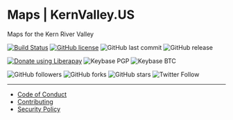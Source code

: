 # Maps | KernValley.US
Maps for the Kern River Valley

[![Build Status](https://travis-ci.com/kernvalley/maps.kernvalley.us.svg?branch=master)](https://travis-ci.com/kernvalley/maps.kernvalley.us)
[![GitHub license](https://img.shields.io/github/license/kernvalley/maps.kernvalley.us.svg)](https://github.com/kernvalley/maps.kernvalley.us/blob/master/LICENSE)
![GitHub last commit](https://img.shields.io/github/last-commit/kernvalley/maps.kernvalley.us.svg)
![GitHub release](https://img.shields.io/github/release/kernvalley/maps.kernvalley.us.svg)

[![Donate using Liberapay](https://img.shields.io/liberapay/receives/shgysk8zer0.svg?logo=liberapay)](https://liberapay.com/shgysk8zer0/donate "Donate using Liberapay")
![Keybase PGP](https://img.shields.io/keybase/pgp/shgysk8zer0.svg)
![Keybase BTC](https://img.shields.io/keybase/btc/shgysk8zer0.svg)

![GitHub followers](https://img.shields.io/github/followers/kernvalley.svg?style=social)
![GitHub forks](https://img.shields.io/github/forks/kernvalley/maps.kernvalley.us.svg?style=social)
![GitHub stars](https://img.shields.io/github/stars/kernvalley/maps.kernvalley.us.svg?style=social)
![Twitter Follow](https://img.shields.io/twitter/follow/shgysk8zer0.svg?style=social)
- - - 

- [Code of Conduct](./.github/CODE_OF_CONDUCT.md)
- [Contributing](./.github/CONTRIBUTING.md)
- [Security Policy](./.github/SECURITY.md)
